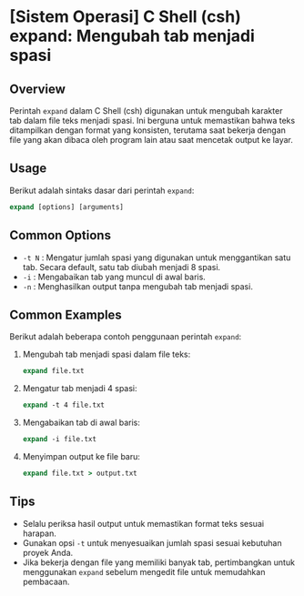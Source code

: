 # [Sistem Operasi] C Shell (csh) expand: Mengubah tab menjadi spasi

## Overview
Perintah `expand` dalam C Shell (csh) digunakan untuk mengubah karakter tab dalam file teks menjadi spasi. Ini berguna untuk memastikan bahwa teks ditampilkan dengan format yang konsisten, terutama saat bekerja dengan file yang akan dibaca oleh program lain atau saat mencetak output ke layar.

## Usage
Berikut adalah sintaks dasar dari perintah `expand`:

```csh
expand [options] [arguments]
```

## Common Options
- `-t N` : Mengatur jumlah spasi yang digunakan untuk menggantikan satu tab. Secara default, satu tab diubah menjadi 8 spasi.
- `-i` : Mengabaikan tab yang muncul di awal baris.
- `-n` : Menghasilkan output tanpa mengubah tab menjadi spasi.

## Common Examples
Berikut adalah beberapa contoh penggunaan perintah `expand`:

1. Mengubah tab menjadi spasi dalam file teks:
   ```csh
   expand file.txt
   ```

2. Mengatur tab menjadi 4 spasi:
   ```csh
   expand -t 4 file.txt
   ```

3. Mengabaikan tab di awal baris:
   ```csh
   expand -i file.txt
   ```

4. Menyimpan output ke file baru:
   ```csh
   expand file.txt > output.txt
   ```

## Tips
- Selalu periksa hasil output untuk memastikan format teks sesuai harapan.
- Gunakan opsi `-t` untuk menyesuaikan jumlah spasi sesuai kebutuhan proyek Anda.
- Jika bekerja dengan file yang memiliki banyak tab, pertimbangkan untuk menggunakan `expand` sebelum mengedit file untuk memudahkan pembacaan.